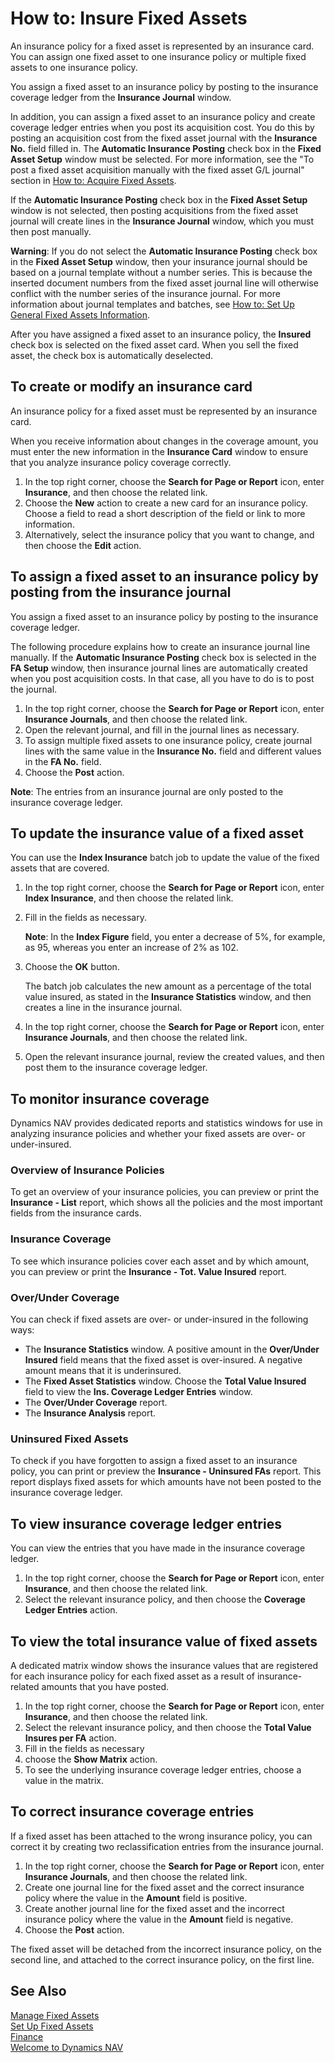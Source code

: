 <properties
                pageTitle="How to: Insure Fixed Assets| Project “Madeira”"
                description="Describes how to insure a fixed asset."
                services="project-madeira"
                documentationCenter=""
                authors="SorenGP"
/>
<tags
    ms.service="project-madeira"
    ms.topic="article"
    ms.devlang="na"
    ms.tgt_pltfrm="na"
    ms.workload="na"
    ms.date="09/29/2016"
    ms.author="SorenGP" />

# How to: Insure Fixed Assets
An insurance policy for a fixed asset is represented by an insurance card. You can assign one fixed asset to one insurance policy or multiple fixed assets to one insurance policy.

You assign a fixed asset to an insurance policy by posting to the insurance coverage ledger from the **Insurance Journal** window.

In addition, you can assign a fixed asset to an insurance policy and create coverage ledger entries when you post its acquisition cost. You do this by posting an acquisition cost from the fixed asset journal with the **Insurance No.** field filled in. The **Automatic Insurance Posting** check box in the **Fixed Asset Setup** window must be selected. For more information, see the "To post a fixed asset acquisition manually with the fixed asset G/L journal" section in [How to: Acquire Fixed Assets](fa-how-acquire.md).

If the **Automatic Insurance Posting** check box in the **Fixed Asset Setup** window is not selected, then posting acquisitions from the fixed asset journal will create lines in the **Insurance Journal** window, which you must then post manually.

**Warning**: If you do not select the **Automatic Insurance Posting** check box in the **Fixed Asset Setup** window, then your insurance journal should be based on a journal template without a number series. This is because the inserted document numbers from the fixed asset journal line will otherwise conflict with the number series of the insurance journal. For more information about journal templates and batches, see [How to: Set Up General Fixed Assets Information](fa-how-setup-general.md).

After you have assigned a fixed asset to an insurance policy, the **Insured** check box is selected on the fixed asset card. When you sell the fixed asset, the check box is automatically deselected.

## To create or modify an insurance card
An insurance policy for a fixed asset must be represented by an insurance card.

When you receive information about changes in the coverage amount, you must enter the new information in the **Insurance Card** window to ensure that you analyze insurance policy coverage correctly.  

1. In the top right corner, choose the **Search for Page or Report** icon, enter **Insurance**, and then choose the related link.
2. Choose the **New** action to create a new card for an insurance policy. Choose a field to read a short description of the field or link to more information.
3. Alternatively, select the insurance policy that you want to change, and then choose the **Edit** action.

## To assign a fixed asset to an insurance policy by posting from the insurance journal
You assign a fixed asset to an insurance policy by posting to the insurance coverage ledger.

The following procedure explains how to create an insurance journal line manually. If the **Automatic Insurance Posting** check box is selected in the **FA Setup** window, then insurance journal lines are automatically created when you post acquisition costs. In that case, all you have to do is to post the journal.

1. In the top right corner, choose the **Search for Page or Report** icon, enter **Insurance Journals**, and then choose the related link.
2. Open the relevant journal, and fill in the journal lines as necessary.
3. To assign multiple fixed assets to one insurance policy, create journal lines with the same value in the **Insurance No.** field and different values in the **FA No.** field.
4. Choose the **Post** action.

**Note**: The entries from an insurance journal are only posted to the insurance coverage ledger.  

## To update the insurance value of a fixed asset
You can use the **Index Insurance** batch job to update the value of the fixed assets that are covered.

1. In the top right corner, choose the **Search for Page or Report** icon, enter **Index Insurance**, and then choose the related link.
2. Fill in the fields as necessary.

    **Note**: In the **Index Figure** field, you enter a decrease of 5%, for example, as 95, whereas you enter an increase of 2% as 102.  
3.  Choose the **OK** button.  

    The batch job calculates the new amount as a percentage of the total value insured, as stated in the **Insurance Statistics** window, and then creates a line in the insurance journal.  
4. In the top right corner, choose the **Search for Page or Report** icon, enter **Insurance Journals**, and then choose the related link.
5. Open the relevant insurance journal, review the created values, and then post them to the insurance coverage ledger.

## To monitor insurance coverage
Dynamics NAV provides dedicated reports and statistics windows for use in analyzing insurance policies and whether your fixed assets are over- or under-insured.

### Overview of Insurance Policies  
To get an overview of your insurance policies, you can preview or print the **Insurance - List** report, which shows all the policies and the most important fields from the insurance cards.  

### Insurance Coverage
To see which insurance policies cover each asset and by which amount, you can preview or print the **Insurance - Tot. Value Insured** report.

### Over/Under Coverage
You can check if fixed assets are over- or under-insured in the following ways:
- The **Insurance Statistics** window. A positive amount in the **Over/Under Insured** field means that the fixed asset is over-insured. A negative amount means that it is underinsured.
- The **Fixed Asset Statistics** window. Choose the **Total Value Insured** field to view the **Ins. Coverage Ledger Entries** window.  
- The **Over/Under Coverage** report.  
- The **Insurance Analysis** report.

### Uninsured Fixed Assets
To check if you have forgotten to assign a fixed asset to an insurance policy, you can print or preview the **Insurance - Uninsured FAs** report. This report displays fixed assets for which amounts have not been posted to the insurance coverage ledger.

## To view insurance coverage ledger entries
You can view the entries that you have made in the insurance coverage ledger.  

1. In the top right corner, choose the **Search for Page or Report** icon, enter **Insurance**, and then choose the related link.  
2. Select the relevant insurance policy, and then choose the **Coverage Ledger Entries** action.

## To view the total insurance value of fixed assets
A dedicated matrix window shows the insurance values that are registered for each insurance policy for each fixed asset as a result of insurance-related amounts that you have posted.

1. In the top right corner, choose the **Search for Page or Report** icon, enter **Insurance**, and then choose the related link.  
2. Select the relevant insurance policy, and then choose the **Total Value Insures per FA** action.
3. Fill in the fields as necessary  
4. choose the **Show Matrix** action.  
5. To see the underlying insurance coverage ledger entries, choose a value in the matrix.

## To correct insurance coverage entries  
If a fixed asset has been attached to the wrong insurance policy, you can correct it by creating two reclassification entries from the insurance journal.  

1. In the top right corner, choose the **Search for Page or Report** icon, enter **Insurance Journals**, and then choose the related link.
2. Create one journal line for the fixed asset and the correct insurance policy where the value in the **Amount** field is positive.
3. Create another journal line for the fixed asset and the incorrect insurance policy where the value in the **Amount** field is negative.  
4. Choose the **Post** action.

The fixed asset will be detached from the incorrect insurance policy, on the second line, and attached to the correct insurance policy, on the first line.

## See Also
[Manage Fixed Assets](fa-manage.md)  
[Set Up Fixed Assets](fa-setup.md)  
[Finance](finance.md)  
[Welcome to Dynamics NAV](madeira-get-started.md)
